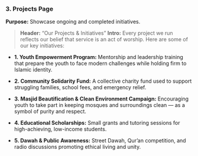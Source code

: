 ### 3. **Projects Page**

**Purpose:** Showcase ongoing and completed initiatives.

> **Header:** “Our Projects & Initiatives”
> **Intro:**
> Every project we run reflects our belief that service is an act of worship. Here are some of our key initiatives:

* **1. Youth Empowerment Program:**
  Mentorship and leadership training that prepare the youth to face modern challenges while holding firm to Islamic identity.

* **2. Community Solidarity Fund:**
  A collective charity fund used to support struggling families, school fees, and emergency relief.

* **3. Masjid Beautification & Clean Environment Campaign:**
  Encouraging youth to take part in keeping mosques and surroundings clean — as a symbol of purity and respect.

* **4. Educational Scholarships:**
  Small grants and tutoring sessions for high-achieving, low-income students.

* **5. Dawah & Public Awareness:**
  Street Dawah, Qur’an competition, and radio discussions promoting ethical living and unity.